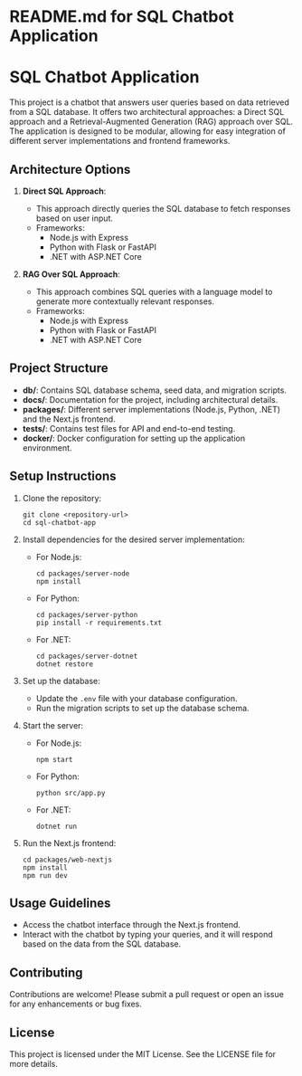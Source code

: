# README.md for SQL Chatbot Application

# SQL Chatbot Application

This project is a chatbot that answers user queries based on data retrieved from a SQL database. It offers two architectural approaches: a Direct SQL approach and a Retrieval-Augmented Generation (RAG) approach over SQL. The application is designed to be modular, allowing for easy integration of different server implementations and frontend frameworks.

## Architecture Options

1. **Direct SQL Approach**: 
   - This approach directly queries the SQL database to fetch responses based on user input.
   - Frameworks: 
     - Node.js with Express
     - Python with Flask or FastAPI
     - .NET with ASP.NET Core

2. **RAG Over SQL Approach**: 
   - This approach combines SQL queries with a language model to generate more contextually relevant responses.
   - Frameworks:
     - Node.js with Express
     - Python with Flask or FastAPI
     - .NET with ASP.NET Core

## Project Structure

- **db/**: Contains SQL database schema, seed data, and migration scripts.
- **docs/**: Documentation for the project, including architectural details.
- **packages/**: Different server implementations (Node.js, Python, .NET) and the Next.js frontend.
- **tests/**: Contains test files for API and end-to-end testing.
- **docker/**: Docker configuration for setting up the application environment.

## Setup Instructions

1. Clone the repository:
   ```
   git clone <repository-url>
   cd sql-chatbot-app
   ```

2. Install dependencies for the desired server implementation:
   - For Node.js:
     ```
     cd packages/server-node
     npm install
     ```
   - For Python:
     ```
     cd packages/server-python
     pip install -r requirements.txt
     ```
   - For .NET:
     ```
     cd packages/server-dotnet
     dotnet restore
     ```

3. Set up the database:
   - Update the `.env` file with your database configuration.
   - Run the migration scripts to set up the database schema.

4. Start the server:
   - For Node.js:
     ```
     npm start
     ```
   - For Python:
     ```
     python src/app.py
     ```
   - For .NET:
     ```
     dotnet run
     ```

5. Run the Next.js frontend:
   ```
   cd packages/web-nextjs
   npm install
   npm run dev
   ```

## Usage Guidelines

- Access the chatbot interface through the Next.js frontend.
- Interact with the chatbot by typing your queries, and it will respond based on the data from the SQL database.

## Contributing

Contributions are welcome! Please submit a pull request or open an issue for any enhancements or bug fixes.

## License

This project is licensed under the MIT License. See the LICENSE file for more details.
